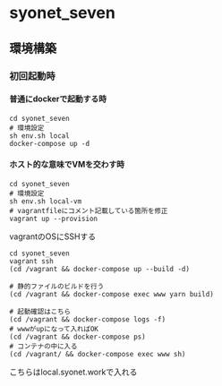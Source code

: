 # syonet_seven

## 環境構築

### 初回起動時

#### 普通にdockerで起動する時

```
cd syonet_seven
# 環境設定
sh env.sh local
docker-compose up -d
```

#### ホスト的な意味でVMを交わす時

```
cd syonet_seven
# 環境設定
sh env.sh local-vm
# vagrantfileにコメント記載している箇所を修正
vagrant up --provision
```

vagrantのOSにSSHする

```
cd syonet_seven
vagrant ssh
(cd /vagrant && docker-compose up --build -d)

# 静的ファイルのビルドを行う
(cd /vagrant && docker-compose exec www yarn build)

# 起動確認はこちら
(cd /vagrant && docker-compose logs -f)
# wwwがupになって入ればOK
(cd /vagrant && docker-compose ps)
# コンテナの中に入る
(cd /vagrant/ && docker-compose exec www sh)
```

こちらはlocal.syonet.workで入れる